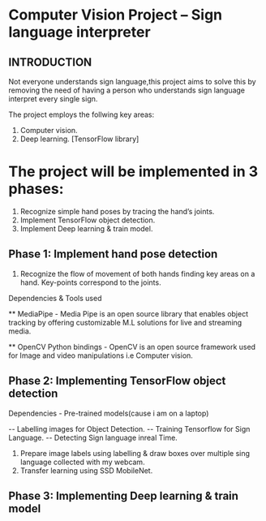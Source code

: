 # Computer Vision Project – Sign language interpreter

## INTRODUCTION

Not everyone understands sign language,this project aims to solve this by removing the need of having a person who understands sign language interpret every single sign.

The project employs the follwing key areas:
1. Computer vision.
2. Deep learning. [TensorFlow library]

# The project will be implemented in 3 phases:
1. Recognize simple hand poses by tracing the hand’s joints.
2. Implement TensorFlow object detection.
3. Implement Deep learning & train model.

## Phase 1: Implement hand pose detection
1. Recognize the flow of movement of both hands finding key areas on a hand. Key-points correspond to the joints.

Dependencies & Tools used

** MediaPipe - Media Pipe is an open source library that enables object tracking by offering customizable M.L solutions for live and streaming media.

** OpenCV Python bindings - OpenCV is an open source framework used for Image and video manipulations i.e Computer vision.

## Phase 2: Implementing TensorFlow object detection
Dependencies - Pre-trained models(cause i am on a laptop)

-- Labelling images for Object Detection.
-- Training Tensorflow for Sign Language.
-- Detecting Sign language inreal Time.

1. Prepare image labels using labelling & draw boxes over multiple sing language collected with my webcam.
2. Transfer learning using SSD MobileNet.





## Phase 3: Implementing Deep learning & train model

